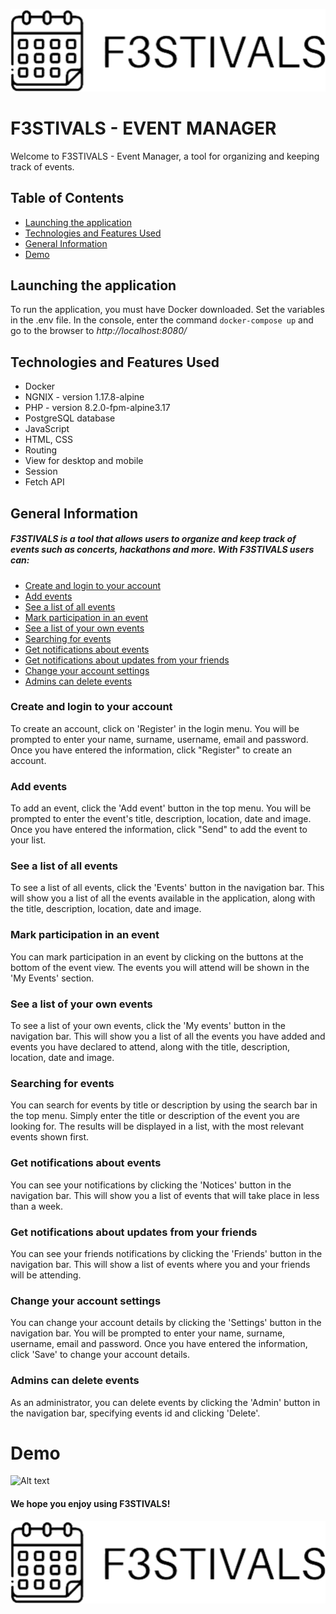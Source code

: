 ![Logo](public/img/logo.svg)
# F3STIVALS - EVENT MANAGER

Welcome to F3STIVALS - Event Manager, a tool for organizing and keeping track of events.

## Table of Contents
* [Launching the application](#launching-the-application)
* [Technologies and Features Used](#technologies-and-features-used)
* [General Information](#general-information)
* [Demo](#demo)


## Launching the application
To run the application, you must have Docker downloaded. Set the variables in the .env file.
In the console, enter the command `docker-compose up` and go to the browser to *http://localhost:8080/*

## Technologies and Features Used
- Docker
- NGNIX - version 1.17.8-alpine
- PHP - version 8.2.0-fpm-alpine3.17
- PostgreSQL database
- JavaScript
- HTML, CSS
- Routing
- View for desktop and mobile
- Session
- Fetch API


## General Information
##### F3STIVALS is a tool that allows users to organize and keep track of events such as concerts, hackathons and more. With F3STIVALS users can:

* [Create and login to your account](#create-and-login-to-your-account)
* [Add events](#add-events)
* [See a list of all events](#see-a-list-of-all-events)
* [Mark participation in an event](#mark-participation-in-an-event)
* [See a list of your own events](#see-a-list-of-your-own-events)
* [Searching for events](#searching-for-events)
* [Get notifications about events](#get-notifications-about-events)
* [Get notifications about updates from your friends](#get-notifications-about-updates-from-your-friends)
* [Change your account settings](#change-your-account-settings)
* [Admins can delete events](#admins-can-delete-events)

### Create and login to your account
To create an account, click on 'Register' in the login menu.
You will be prompted to enter your name, surname, username, email and password.
Once you have entered the information, click "Register" to create an account.

### Add events
To add an event, click the 'Add event' button in the top menu.
You will be prompted to enter the event's title, description, location, date and image.
Once you have entered the information, click "Send" to add the event to your list.

### See a list of all events
To see a list of all events, click the 'Events' button in the navigation bar.
This will show you a list of all the events available in the application,
along with the title, description, location, date and image.

### Mark participation in an event
You can mark participation in an event by clicking on the buttons at the bottom of the event view.
The events you will attend will be shown in the 'My Events' section.

### See a list of your own events
To see a list of your own events, click the 'My events' button in the navigation bar.
This will show you a list of all the events you have added and events you have declared to attend,
along with the title, description, location, date and image.

### Searching for events
You can search for events by title or description by using the search bar in the top menu.
Simply enter the title or description of the event you are looking for.
The results will be displayed in a list, with the most relevant events shown first.

### Get notifications about events
You can see your notifications by clicking the 'Notices' button in the navigation bar.
This will show you a list of events that will take place in less than a week.

### Get notifications about updates from your friends
You can see your friends notifications by clicking the 'Friends' button in the navigation bar.
This will show a list of events where you and your friends will be attending.

### Change your account settings
You can change your account details by clicking the 'Settings' button in the navigation bar.
You will be prompted to enter your name, surname, username, email and password.
Once you have entered the information, click 'Save' to change your account details.

### Admins can delete events
As an administrator, you can delete events by clicking the 'Admin' button in the navigation bar,
specifying events id and clicking 'Delete'.

# Demo
![Alt text](public/img/29-12-2022%20%2018-26.gif)


#### We hope you enjoy using F3STIVALS!<br>
![Logo](public/img/logo.svg)


















